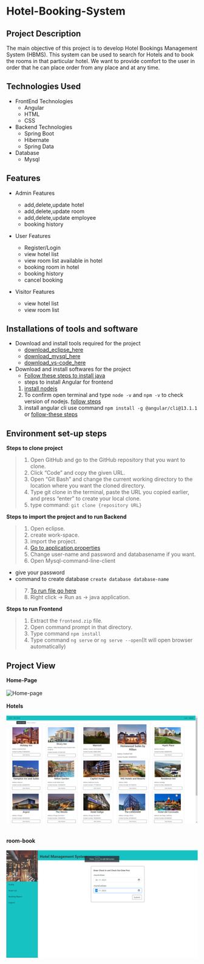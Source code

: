 # Hotel-Booking-System


## Project Description
The main objective of this project is to develop  Hotel Bookings Management System (HBMS).
This system can be used to search for Hotels and to book the rooms in that particular hotel.
We want to provide comfort to the user in order that he can place order from any place and at any time. 



## Technologies Used
* FrontEnd Technologies
    - Angular
    - HTML
    - CSS
* Backend Technologies
  - Spring Boot
  - Hibernate
  - Spring Data
* Database
  - Mysql
 
 
 ## Features
 * Admin Features
    - add,delete,update hotel
    - add,delete,update room
    - add,delete,update employee
    - booking history
 * User Features
    - Register/Login
    - view hotel list
    - view room list available in hotel
    - booking room in hotel
    - booking history
    - cancel booking

 * Visitor Features
    - view hotel list
    - view room list
 
 ## Installations of tools and software
  - Download and install tools required for the project
    - <a href="https://www.eclipse.org/downloads/packages/release/helios/sr1/eclipse-ide-java-developers">download_eclipse_here</a>
    - <a href="https://dev.mysql.com/downloads/mysql/">download_mysql_here</a>
    - <a href="https://code.visualstudio.com/download">download_vs-code_here</a> 
  - Download and install softwares for the project
    - <a href="https://www.java.com/en/download/help/windows_manual_download.html">Follow these steps to install java</a>
    - steps to install Angular for frontend
    1. <a href="https://nodejs.org/en/download/">install nodejs</a>
    2. To confirm open terminal and type `node -v` and `npm -v` to check version of nodejs. <a href="https://phoenixnap.com/kb/install-node-js-npm-on-windows">follow steps</a>
    3. install angular cli use command `npm install -g @angular/cli@13.1.1` or <a href="https://angular.io/cli">follow-these steps</a>
 
 ## Environment set-up steps
 **Steps to clone project**
> 1. Open GitHub and go to the GitHub repository that you want to clone.
> 2. Click “Code” and copy the given URL.
> 3. Open “Git Bash” and change the current working directory to the location where you want the cloned directory.
> 4. Type git clone in the terminal, paste the URL you copied earlier, and press “enter” to create your local clone.
> 5. type command: `git clone {repository URL}`
> 
 **Steps to import the project and to run Backend** 
> 1. Open eclipse.
> 2. create work-space.
> 3. import the project.
> 4. [Go to application.properties](https://github.com/Divya748/Hotel-Booking-System/blob/master/hotelmanagementsystem/src/main/resources/application.properties)
> 5. Change user-name and password and databasename if you want.
> 6. Open Mysql-command-line-client 
   - give your password
   - command to create database `create database database-name`
> 7. [To run file go here](https://github.com/Divya748/Hotel-Booking-System/blob/master/hotelmanagementsystem/src/main/java/com/revature/hotelmanagementsystem/HotelmanagementsystemApplication.java)
> 8. Right click -> Run as -> java application.
> 
 **Steps to run Frontend** 
> 1. Extract the `frontend.zip` file.
> 2. Open command prompt in that directory.
> 3. Type command `npm install`
> 4. Type command `ng serve` or `ng serve --open`(It will open browser automatically)
> 

## Project View

**Home-Page**
<br/>
<br/>
![Home-page](hhimages/Home-page.png)
<br/>
<br/>
**Hotels**
<br/>
<br/>
![Hotels-list](images/Hotels.png)<br/>
<br/>
<br/>
**room-book**
<br/>
<br/>
![user-booking](images/User-booking.png)




